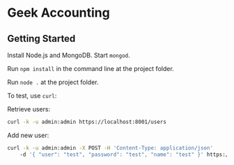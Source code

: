 Geek Accounting
===============

Getting Started
---------------

Install Node.js and MongoDB. Start `mongod`.

Run `npm install` in the command line at the project folder.

Run `node .` at the project folder.

To test, use `curl`:

Retrieve users:
```bash
curl -k -u admin:admin https://localhost:8001/users
```
Add new user:
```bash
curl -k -u admin:admin -X POST -H 'Content-Type: application/json' 
	-d '{ "user": "test", "password": "test", "name": "test" }' https://localhost:8001/users
```